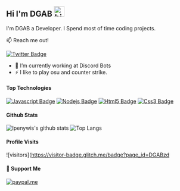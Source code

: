 ## Hi I'm DGAB <img src="https://user-images.githubusercontent.com/1303154/88677602-1635ba80-d120-11ea-84d8-d263ba5fc3c0.gif" width="28px" alt="hi">

I'm DGAB a Developer. I Spend most of time coding projects.

:mailbox: Reach me out!

[![Twitter Badge](https://img.shields.io/badge/-@DGABzd-1ca0f1?style=flat&labelColor=1ca0f1&logo=twitter&logoColor=white&link=https://twitter.com/DGABzd)](https://twitter.com/Ipenywis)

<!-- TODO: Add last video link -->

- 🔭 I’m currently working at Discord Bots
- ⚡ I like to play osu and counter strike.

#### Top Technologies

<!-- TODO: Make technologies links takes you to repositories -->

[![Javascript Badge](https://img.shields.io/badge/-Javascript-F0DB4F?style=for-the-badge&labelColor=black&logo=javascript&logoColor=F0DB4F)](#) [![Nodejs Badge](https://img.shields.io/badge/-Nodejs-3C873A?style=for-the-badge&labelColor=black&logo=node.js&logoColor=3C873A)](#) [![Html5 Badge](https://img.shields.io/badge/-HTML5-F16529?style=for-the-badge&labelColor=black&logo=html5&logoColor=F16529)](#) [![Css3 Badge](https://img.shields.io/badge/-CSS3-2965f1?style=for-the-badge&labelColor=black&logo=css3&logoColor=2965f1)](#)


#### Github Stats

![Ipenywis's github stats](https://github-readme-stats.vercel.app/api?username=DGABzd&count_private=true&theme=tokyonight&show_icons=true)
![Top Langs](https://github-readme-stats.vercel.app/api/top-langs/?username=DGABzd&layout=compact&count_private=true&theme=tokyonight)



#### Profile Visits 

![visitors](https://visitor-badge.glitch.me/badge?page_id=DGABzd


#### 💖 Support Me

[![paypal.me](https://ionicabizau.github.io/badges/paypal.svg)](https://www.paypal.me/DGABzd)
